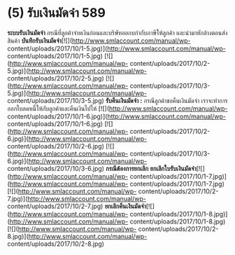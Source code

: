 # (5)	รับเงินมัดจำ  589

**ระบบรับเงินมัดจำ** กรณีที่ลูกค้าจ่ายเงินก่อนและบริษัทออกบกำกับภาษีให้ลูกค้า
และนำมาหักล้างตอนส่งสินค้า
**บันทึกรับเงินมัดจำ**[![](http://www.smlaccount.com/manual/wp-
content/uploads/2017/10/1-5.jpg)](http://www.smlaccount.com/manual/wp-
content/uploads/2017/10/1-5.jpg) [![](http://www.smlaccount.com/manual/wp-
content/uploads/2017/10/2-5.jpg)](http://www.smlaccount.com/manual/wp-
content/uploads/2017/10/2-5.jpg) [![](http://www.smlaccount.com/manual/wp-
content/uploads/2017/10/3-5.jpg)](http://www.smlaccount.com/manual/wp-
content/uploads/2017/10/3-5.jpg)   **รับคืนเงินมัดจำ :**
กรณีลูกค้าขอคืนเงินมัดจำ เราจะทำการออกใบลดหนี้ให้กับลูกค้าและคืนเงินไปให้
[![](http://www.smlaccount.com/manual/wp-
content/uploads/2017/10/1-6.jpg)](http://www.smlaccount.com/manual/wp-
content/uploads/2017/10/1-6.jpg) [![](http://www.smlaccount.com/manual/wp-
content/uploads/2017/10/2-6.jpg)](http://www.smlaccount.com/manual/wp-
content/uploads/2017/10/2-6.jpg) [![](http://www.smlaccount.com/manual/wp-
content/uploads/2017/10/3-6.jpg)](http://www.smlaccount.com/manual/wp-
content/uploads/2017/10/3-6.jpg)   **กรณีต้องการยกเลิก**
**ยกเลิกใบรับเงินมัดจำ**[![](http://www.smlaccount.com/manual/wp-
content/uploads/2017/10/1-7.jpg)](http://www.smlaccount.com/manual/wp-
content/uploads/2017/10/1-7.jpg) [![](http://www.smlaccount.com/manual/wp-
content/uploads/2017/10/2-7.jpg)](http://www.smlaccount.com/manual/wp-
content/uploads/2017/10/2-7.jpg)
**ยกเลิกคืนเงินมัดจำ**[![](http://www.smlaccount.com/manual/wp-
content/uploads/2017/10/1-8.jpg)](http://www.smlaccount.com/manual/wp-
content/uploads/2017/10/1-8.jpg) [![](http://www.smlaccount.com/manual/wp-
content/uploads/2017/10/2-8.jpg)](http://www.smlaccount.com/manual/wp-
content/uploads/2017/10/2-8.jpg)  

